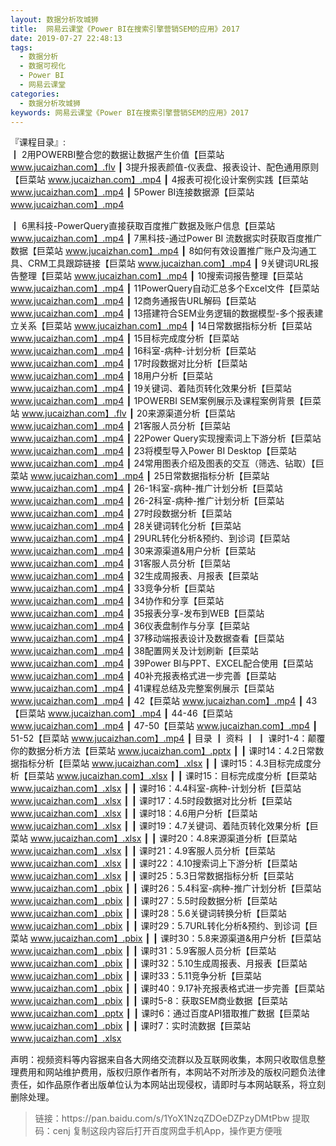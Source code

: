 ```yaml
---
layout: 数据分析攻城狮
title:  网易云课堂《Power BI在搜索引擎营销SEM的应用》2017
date: 2019-07-27 22:48:13
tags:
  - 数据分析
  - 数据可视化
  - Power BI
  - 网易云课堂
categories:
  - 数据分析攻城狮
keywords: 网易云课堂《Power BI在搜索引擎营销SEM的应用》2017
---
```

『课程目录』:  
┃  2用POWERBI整合您的数据让数据产生价值【巨菜站 www.jucaizhan.com】.flv
┃  3提升报表颜值-仪表盘、报表设计、配色通用原则【巨菜站 www.jucaizhan.com】.mp4
┃  4报表可视化设计案例实践【巨菜站 www.jucaizhan.com】.mp4
┃  5Power BI连接数据源【巨菜站 www.jucaizhan.com】.mp4
<!-- more --> 
┃  6黑科技-PowerQuery直接获取百度推广数据及账户信息【巨菜站 www.jucaizhan.com】.mp4
┃  7黑科技-通过Power BI 流数据实时获取百度推广数据【巨菜站 www.jucaizhan.com】.mp4
┃  8如何有效设置推广账户及沟通工具、CRM工具跟踪链接【巨菜站 www.jucaizhan.com】.mp4
┃  9关键词URL报告整理【巨菜站 www.jucaizhan.com】.mp4
┃  10搜索词报告整理【巨菜站 www.jucaizhan.com】.mp4
┃  11PowerQuery自动汇总多个Excel文件【巨菜站 www.jucaizhan.com】.mp4
┃  12商务通报告URL解码【巨菜站 www.jucaizhan.com】.mp4
┃  13搭建符合SEM业务逻辑的数据模型-多个报表建立关系【巨菜站 www.jucaizhan.com】.mp4
┃  14日常数据指标分析【巨菜站 www.jucaizhan.com】.mp4
┃  15目标完成度分析【巨菜站 www.jucaizhan.com】.mp4
┃  16科室-病种-计划分析【巨菜站 www.jucaizhan.com】.mp4
┃  17时段数据对比分析【巨菜站 www.jucaizhan.com】.mp4
┃  18用户分析【巨菜站 www.jucaizhan.com】.mp4
┃  19关键词、着陆页转化效果分析【巨菜站 www.jucaizhan.com】.mp4
┃  1POWERBI SEM案例展示及课程案例背景【巨菜站 www.jucaizhan.com】.flv
┃  20来源渠道分析【巨菜站 www.jucaizhan.com】.mp4
┃  21客服人员分析【巨菜站 www.jucaizhan.com】.mp4
┃  22Power Query实现搜索词上下游分析【巨菜站 www.jucaizhan.com】.mp4
┃  23将模型导入Power BI Desktop【巨菜站 www.jucaizhan.com】.mp4
┃  24常用图表介绍及图表的交互（筛选、钻取）【巨菜站 www.jucaizhan.com】.mp4
┃  25日常数据指标分析【巨菜站 www.jucaizhan.com】.mp4
┃  26-1科室-病种-推广计划分析【巨菜站 www.jucaizhan.com】.mp4
┃  26-2科室-病种-推广计划分析【巨菜站 www.jucaizhan.com】.mp4
┃  27时段数据分析【巨菜站 www.jucaizhan.com】.mp4
┃  28关键词转化分析【巨菜站 www.jucaizhan.com】.mp4
┃  29URL转化分析&预约、到诊词【巨菜站 www.jucaizhan.com】.mp4
┃  30来源渠道&用户分析【巨菜站 www.jucaizhan.com】.mp4
┃  31客服人员分析【巨菜站 www.jucaizhan.com】.mp4
┃  32生成周报表、月报表【巨菜站 www.jucaizhan.com】.mp4
┃  33竞争分析【巨菜站 www.jucaizhan.com】.mp4
┃  34协作和分享【巨菜站 www.jucaizhan.com】.mp4
┃  35报表分享-发布到WEB【巨菜站 www.jucaizhan.com】.mp4
┃  36仪表盘制作与分享【巨菜站 www.jucaizhan.com】.mp4
┃  37移动端报表设计及数据查看【巨菜站 www.jucaizhan.com】.mp4
┃  38配置网关及计划刷新【巨菜站 www.jucaizhan.com】.mp4
┃  39Power BI与PPT、EXCEL配合使用【巨菜站 www.jucaizhan.com】.mp4
┃  40补充报表格式进一步完善【巨菜站 www.jucaizhan.com】.mp4
┃  41课程总结及完整案例展示【巨菜站 www.jucaizhan.com】.mp4
┃  42【巨菜站 www.jucaizhan.com】.mp4
┃  43【巨菜站 www.jucaizhan.com】.mp4
┃  44-46【巨菜站 www.jucaizhan.com】.mp4
┃  47-50【巨菜站 www.jucaizhan.com】.mp4
┃  51-52【巨菜站 www.jucaizhan.com】.mp4
┃  目录
┃  资料
┃  ┃  课时1-4：颠覆你的数据分析方法【巨菜站 www.jucaizhan.com】.pptx
┃  ┃  课时14：4.2日常数据指标分析【巨菜站 www.jucaizhan.com】.xlsx
┃  ┃  课时15：4.3目标完成度分析【巨菜站 www.jucaizhan.com】.xlsx
┃  ┃  课时15：目标完成度分析【巨菜站 www.jucaizhan.com】.xlsx
┃  ┃  课时16：4.4科室-病种-计划分析【巨菜站 www.jucaizhan.com】.xlsx
┃  ┃  课时17：4.5时段数据对比分析【巨菜站 www.jucaizhan.com】.xlsx
┃  ┃  课时18：4.6用户分析【巨菜站 www.jucaizhan.com】.xlsx
┃  ┃  课时19：4.7关键词、着陆页转化效果分析【巨菜站 www.jucaizhan.com】.xlsx
┃  ┃  课时20：4.8来源渠道分析【巨菜站 www.jucaizhan.com】.xlsx
┃  ┃  课时21：4.9客服人员分析【巨菜站 www.jucaizhan.com】.xlsx
┃  ┃  课时22：4.10搜索词上下游分析【巨菜站 www.jucaizhan.com】.xlsx
┃  ┃  课时25：5.3日常数据指标分析【巨菜站 www.jucaizhan.com】.pbix
┃  ┃  课时26：5.4科室-病种-推广计划分析【巨菜站 www.jucaizhan.com】.pbix
┃  ┃  课时27：5.5时段数据分析【巨菜站 www.jucaizhan.com】.pbix
┃  ┃  课时28：5.6关键词转换分析【巨菜站 www.jucaizhan.com】.pbix
┃  ┃  课时29：5.7URL转化分析&预约、到诊词【巨菜站 www.jucaizhan.com】.pbix
┃  ┃  课时30：5.8来源渠道&用户分析【巨菜站 www.jucaizhan.com】.pbix
┃  ┃  课时31：5.9客服人员分析【巨菜站 www.jucaizhan.com】.pbix
┃  ┃  课时32：5.10生成周报表、月报表【巨菜站 www.jucaizhan.com】.pbix
┃  ┃  课时33：5.11竞争分析【巨菜站 www.jucaizhan.com】.pbix
┃  ┃  课时40：9.17补充报表格式进一步完善【巨菜站 www.jucaizhan.com】.pbix
┃  ┃  课时5-8：获取SEM商业数据【巨菜站 www.jucaizhan.com】.pptx
┃  ┃  课时6：通过百度API猎取推广数据【巨菜站 www.jucaizhan.com】.pbix
┃  ┃  课时7：实时流数据【巨菜站 www.jucaizhan.com】.xlsx

<div class="post-copyright">
    <div class="post-copyright__author">
      <span class="post-copyright-meta">声明：视频资料等内容据来自各大网络交流群以及互联网收集，本网只收取信息整理费用和网站维护费用，版权归原作者所有，本网站不对所涉及的版权问题负法律责任，如作品原作者出版单位认为本网站出现侵权，请即时与本网站联系，将立刻删除处理。 </span>
    </div>
</div>

<blockquote class="blockquote-center">
链接：https://pan.baidu.com/s/1YoX1NzqZDOeDZPzyDMtPbw 
提取码：cenj 
复制这段内容后打开百度网盘手机App，操作更方便哦
</blockquote>

